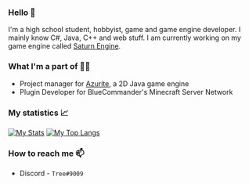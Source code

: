 ### Hello 👋
I'm a high school student, hobbyist, game and game engine developer. I mainly know C#, Java, C++ and web stuff. I am currently working on my game engine called [Saturn Engine](https://github.com/IAmTree/SaturnEngine).

### What I'm a part of 👨‍💻
* Project manager for [Azurite](https://github.com/Games-With-Gabe-Community/Azurite), a 2D Java game engine
* Plugin Developer for BlueCommander's Minecraft Server Network

### My statistics 📈
[![My Stats](https://github-readme-stats.vercel.app/api?username=IAmTree&count_private=true&show_icons=true&theme=gruvbox&hide=stars)](https://github.com/anuraghazra/github-readme-stats)
[![My Top Langs](https://github-readme-stats.vercel.app/api/top-langs/?username=IAmTree&theme=gruvbox&layout=compact&count_private=true)](https://github.com/anuraghazra/github-readme-stats)

### How to reach me 📫
* Discord - `Tree#9009`

<!--
**IAmTree/IAmTree** is a ✨ _special_ ✨ repository because its `README.md` (this file) appears on your GitHub profile.

Here are some ideas to get you started:

- 🔭 I’m currently working on ...
- 🌱 I’m currently learning ...
- 👯 I’m looking to collaborate on ...
- 🤔 I’m looking for help with ...
- 💬 Ask me about ...
- 📫 How to reach me: ...
- 😄 Pronouns: ...
- ⚡ Fun fact: ...
-->

